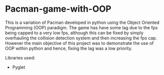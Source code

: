 # Pacman-game-with-OOP
This is a variation of Pacman developed in python using the Object Oriented Programming (OOP) paradigm. The game has have some lag due to the fps being capped to a very low fps, although this can be fixed by simply overhauling the collision detection system and then increasing the fps cap. However the main objective of this project was to demonstrate the use of OOP within python and hence, fixing the lag was a low priority.

Libraries used:
* Pyglet
